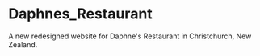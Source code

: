 # Daphnes_Restaurant

A new redesigned website for Daphne's Restaurant in Christchurch, New Zealand.
